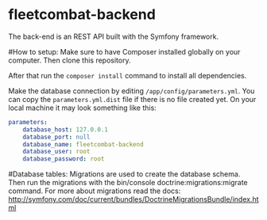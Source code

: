 fleetcombat-backend
===================

The back-end is an REST API built with the Symfony framework.

#How to setup:
Make sure to have Composer installed globally on your computer. Then clone this repository.

After that run the `composer install` command to install all dependencies.

Make the database connection by editing `/app/config/parameters.yml`. You can copy the `parameters.yml.dist` file if 
there is no file created yet. On your local machine it may look something like this:
```yml
parameters:
    database_host: 127.0.0.1
    database_port: null
    database_name: fleetcombat-backend
    database_user: root
    database_password: root
```

#Database tables:
Migrations are used to create the database schema. Then run the migrations with the bin/console doctrine:migrations:migrate command. For more about migrations read the docs: http://symfony.com/doc/current/bundles/DoctrineMigrationsBundle/index.html
